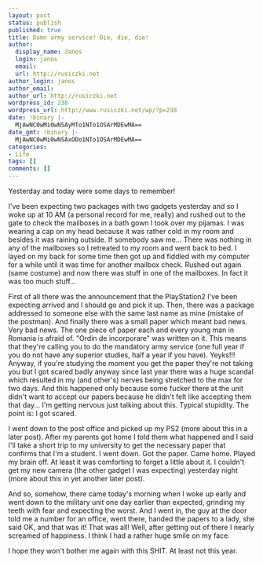 ```yaml
---
layout: post
status: publish
published: true
title: Damn army service! Die, die, die!
author:
  display_name: Janos
  login: janos
  email: 
  url: http://rusiczki.net
author_login: janos
author_email: 
author_url: http://rusiczki.net
wordpress_id: 238
wordpress_url: http://www.rusiczki.net/wp/?p=238
date: !binary |-
  MjAwNC0wMi0wNSAyMTo1NTo1OSArMDEwMA==
date_gmt: !binary |-
  MjAwNC0wMi0wNSAxODo1NTo1OSArMDEwMA==
categories:
- Life
tags: []
comments: []
---
```

<p>Yesterday and today were some days to remember!</p>
<p>I've been expecting two packages with two gadgets yesterday and so I woke up at 10 AM (a personal record for me, really) and rushed out to the gate to check the mailboxes in a bath gown I took over my pijamas. I was wearing a cap on my head because it was rather cold in my room and besides it was raining outside. If somebody saw me... There was nothing in any of the mailboxes so I retreated to my room and went back to bed. I layed on my back for some time then got up and fiddled with my computer for a while until it was time for another mailbox check. Rushed out again (same costume) and now there was stuff in one of the mailboxes. In fact it was too much stuff...</p>
<p>First of all there was the announcement that the PlayStation2 I've been expecting arrived and I should go and pick it up. Then, there was a package addressed to someone else with the same last name as mine (mistake of the postman). And finally there was a small paper which meant bad news. Very bad news. The one piece of paper each and every young man in Romania is afraid of. "Ordin de incorporare" was written on it. This means that they're calling you to do the mandatory army service (one full year if you do not have any superior studies, half a year if you have). Yeyks!!! Anyway, if you're studying the moment you get the paper they're not taking you but I got scared badly anyway since last year there was a huge scandal which resulted in my (and other's) nerves being stretched to the max for two days. And this happened only because some fucker there at the unit didn't want to accept our papers because he didn't felt like accepting them that day... I'm getting nervous just talking about this. Typical stupidity. The point is: I got scared.</p>
<p>I went down to the post office and picked up my PS2 (more about this in a later post). After my parents got home I told them what happened and I said I'll take a short trip to my university to get the necessary paper that confirms that I'm a student. I went down. Got the paper. Came home. Played my brain off. At least it was comforting to forget a little about it. I couldn't get my new camera (the other gadget I was expecting) yesterday night (more about this in yet another later post).</p>
<p>And so, somehow, there came today's morning when I woke up early and went down to the military unit one day earlier than expected, grinding my teeth with fear and expecting the worst. And I went in, the guy at the door told me a number for an office, went there, handed the papers to a lady, she said OK, and that was it! That was all! Well, after getting out of there I nearly screamed of happiness. I think I had a rather huge smile on my face.</p>
<p>I hope they won't bother me again with this SHIT. At least not this year.</p>
